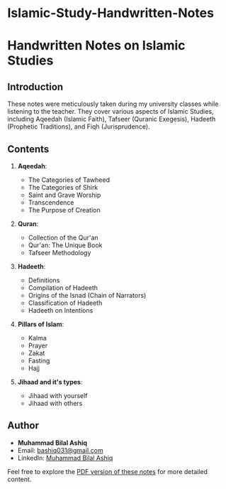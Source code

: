 # Islamic-Study-Handwritten-Notes

# Handwritten Notes on Islamic Studies


## Introduction
These notes were meticulously taken during my university classes while listening to the teacher. They cover various aspects of Islamic Studies, including Aqeedah (Islamic Faith), Tafseer (Quranic Exegesis), Hadeeth (Prophetic Traditions), and Fiqh (Jurisprudence).

## Contents
1. **Aqeedah**:
   - The Categories of Tawheed
   - The Categories of Shirk
   - Saint and Grave Worship
   - Transcendence
   - The Purpose of Creation

2. **Quran**:
   - Collection of the Qur'an
   - Qur'an: The Unique Book
   - Tafseer Methodology

3. **Hadeeth**:
   - Definitions
   - Compilation of Hadeeth
   - Origins of the Isnad (Chain of Narrators)
   - Classification of Hadeeth
   - Hadeeth on Intentions

4. **Pillars of Islam**:
   - Kalma
   - Prayer
   - Zakat
   - Fasting
   - Hajj
     
5. **Jihaad and it's types**:
   - Jihaad with yourself
   - Jihaad with others

## Author
- **Muhammad Bilal Ashiq**
- Email: bashiq031@gmail.com
- LinkedIn: [Muhammad Bilal Ashiq](https://www.linkedin.com/in/bilal-ashiq/)

Feel free to explore the [PDF version of these notes](link-to-your-pdf.pdf) for more detailed content.
